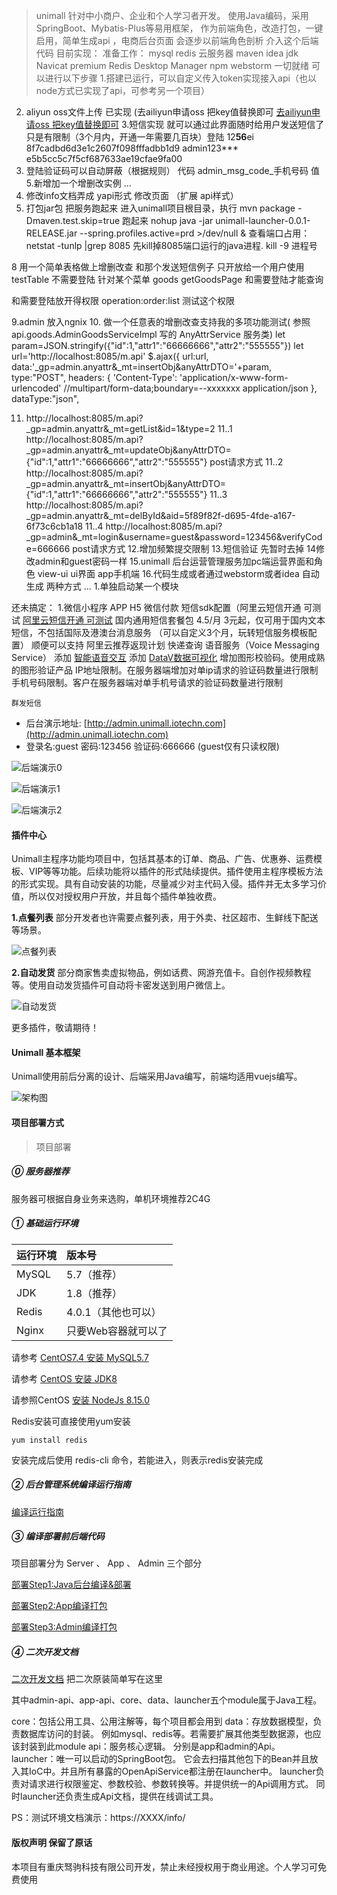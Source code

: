 > unimall 针对中小商户、企业和个人学习者开发。
使用Java编码，采用SpringBoot、Mybatis-Plus等易用框架，
作为前端角色，改造打包，一键启用，简单生成api ，电商后台页面
会逐步以前端角色剖析 介入这个后端代码
目前实现：
准备工作： mysql redis  云服务器 maven idea jdk  Navicat premium Redis Desktop Manager
npm webstorm 一切就绪 可以进行以下步骤
1.搭建已运行，可以自定义传入token实现接入api（也以node方式已实现了api，可参考另一个项目）
2. aliyun oss文件上传 已实现 (去ailiyun申请oss 把key值替换即可
[去ailiyun申请oss 把key值替换即可](https://www.aliyun.com/product/oss?spm=5176.12825654.1kquk9v2l.2.e9392c4alUqqON&aly_as=6JY_cFKf&userCode=278cm52d) 
3.短信实现 就可以通过此界面随时给用户发送短信了只是有限制（3个月内，开通一年需要几百块）登陆 12**56**ei
8f7cadbd6d3e1c2607f098fffadbb1d9    admin123***   e5b5cc5c7f5cf687633ae19cfae9fa00
4. 登陆验证码可以自动屏蔽（根据规则） 代码 admin_msg_code_手机号码 值
5.新增加一个增删改实例
...
6. 修改info文档弄成 yapi形式  修改页面  （扩展 api样式） 
7. 打包jar包 把服务跑起来
进入unimall项目根目录，执行
mvn package -Dmaven.test.skip=true
跑起来 nohup java -jar unimall-launcher-0.0.1-RELEASE.jar --spring.profiles.active=prd >/dev/null &
查看端口占用：  netstat -tunlp |grep 8085
先kill掉8085端口运行的java进程.  kill -9 进程号

8 用一个简单表格做上增删改查  和那个发送短信例子 只开放给一个用户使用 testTable
不需要登陆  针对某个菜单 goods getGoodsPage 
和需要登陆才能查询

和需要登陆放开得权限   operation:order:list  测试这个权限

9.admin 放入ngnix
10. 做一个任意表的增删改查支持我的多项功能测试( 参照 api.goods.AdminGoodsServiceImpl 写的 AnyAttrService 服务类)
	let param=JSON.stringify({"id":1,"attr1":"66666666","attr2":"555555"})
	let url='http://localhost:8085/m.api'
			 $.ajax({
	  url:url,
	data:'_gp=admin.anyattr&_mt=insertObj&anyAttrDTO='+param,
	  type:"POST",
		headers: { 
			'Content-Type': 'application/x-www-form-urlencoded'  //multipart/form-data;boundary=--xxxxxxx   application/json
	},  
	  dataType:"json",

11. http://localhost:8085/m.api?_gp=admin.anyattr&_mt=getList&id=1&type=2
11..1 http://localhost:8085/m.api?_gp=admin.anyattr&_mt=updateObj&anyAttrDTO={"id":1,"attr1":"66666666","attr2":"555555"} post请求方式
11..2 http://localhost:8085/m.api?_gp=admin.anyattr&_mt=insertObj&anyAttrDTO={"id":1,"attr1":"66666666","attr2":"555555"}
11..3 http://localhost:8085/m.api?_gp=admin.anyattr&_mt=delById&aid=5f89f82f-d695-4fde-a167-6f73c6cb1a18
11..4 http://localhost:8085/m.api?_gp=admin&_mt=login&username=guest&password=123456&verifyCode=666666 post请求方式
12.增加频繁提交限制
13.短信验证 先暂时去掉
14修改admin和guest密码一样
15.unimall 后台运营管理服务加pc端运营界面和角色 view-ui ui界面 app手机端 
16.代码生成或者通过webstorm或者idea 自动生成 两种方式
...
1.单独启动某一个模块

还未搞定：
1.微信小程序 APP H5  微信付款
    短信sdk配置（阿里云短信开通 可测试
      [阿里云短信开通 可测试](https://www.aliyun.com/product/sms?spm=5176.12825654.1kquk9v2l.1.e9392c4a3JE2uq&aly_as=MQVh4Aoe&userCode=278cm52d)
     国内通用短信套餐包 4.5/月  3元起，仅可用于国内文本短信，不包括国际及港澳台消息服务
     （可以自定义3个月，玩转短信服务模板配置）
     顺便可以支持 阿里云推荐返现计划
     快递查询
     语音服务（Voice Messaging Service）
     添加 [智能语音交互](https://ai.aliyun.com/nls?spm=5176.13203013.j64pehhhs.81.2e4331f9DnYDBU&aly_as=02h9bY-Z)
     添加 [DataV数据可视化](https://data.aliyun.com/visual/datav?spm=5176.13203013.j64pehhhs.77.2e4331f9DnYDBU&aly_as=F56_QD6v)
    增加图形校验码。使用成熟的图形验证产品
    IP地址限制。在服务器端增加对单ip请求的验证码数量进行限制
    手机号码限制。客户在服务器端对单手机号请求的验证码数量进行限制

    群发短信



- 后台演示地址: [http://admin.unimall.iotechn.com](http://admin.unimall.iotechn.com)
- 登录名:guest   密码:123456   验证码:666666 (guest仅有只读权限)

![后端演示0](snapshoot/backend0.png)

![后端演示1](snapshoot/backend1.png)

![后端演示2](snapshoot/backend2.png)


#### 插件中心

Unimall主程序功能均项目中，包括其基本的订单、商品、广告、优惠券、运费模板、VIP等等功能。后续功能将以插件的形式陆续提供。插件使用主程序模板方法的形式实现。具有自动安装的功能，尽量减少对主代码入侵。插件并无太多学习价值，所以仅对授权用户开放，并且每个插件单独收费。

**1.点餐列表**   部分开发者也许需要点餐列表，用于外卖、社区超市、生鲜线下配送等场景。

![点餐列表](snapshoot/plugin-menulist.jpg)

**2.自动发货**  部分商家售卖虚拟物品，例如话费、网游充值卡。自创作视频教程等。使用自动发货插件可自动将卡密发送到用户微信上。

![自动发货](snapshoot/plugin-autoship.jpg)

更多插件，敬请期待！

#### Unimall 基本框架

Unimall使用前后分离的设计、后端采用Java编写，前端均适用vuejs编写。

![架构图](snapshoot/framework.png)

#### 项目部署方式

>项目部署

##### ⓪ 服务器推荐
服务器可根据自身业务来选购，单机环境推荐2C4G

##### ① 基础运行环境

| 运行环境 | 版本号 |
|:--------|:--------|
|  MySQL   |  5.7（推荐）   |
|  JDK   |  1.8（推荐）   |
|  Redis   |  4.0.1（其他也可以）   |
|  Nginx  |  只要Web容器就可以了  |

请参考 [CentOS7.4 安装 MySQL5.7](https://github.com/iotechn/document-basic/blob/master/CentOS7.4_Install_MySQL5.7.md)

请参考 [CentOS 安装 JDK8](https://github.com/iotechn/document-basic/blob/master/CentOS_Install_JDK8.md)

请参照CentOS [安装 NodeJs 8.15.0](https://github.com/iotechn/document-basic/blob/master/CentOS_Install_NodeJS_8.15.0.md)

Redis安装可直接使用yum安装 
	
	yum install redis

安装完成后使用 redis-cli 命令，若能进入，则表示redis安装完成

##### ② 后台管理系统编译运行指南

[编译运行指南](doc/run.md)

##### ③ 编译部署前后端代码

项目部署分为 Server 、 App 、 Admin 三个部分

[部署Step1:Java后台编译&部署](doc/server.md)

[部署Step2:App编译打包](doc/app.md)

[部署Step3:Admin编译打包](doc/admin.md)

##### ④ 二次开发文档

[二次开发文档](doc/2develop.md)  把二次原装简单写在这里

其中admin-api、app-api、core、data、launcher五个module属于Java工程。

core：包括公用工具、公用注解等，每个项目都会用到 data：存放数据模型，负责数据库访问的封装。
例如mysql、redis等。若需要扩展其他类型数据源，也应该封装到此module api：服务核心逻辑。
分别是app和admin的Api。 launcher：唯一可以启动的SpringBoot包。
它会去扫描其他包下的Bean并且放入其IoC中。并且所有暴露的OpenApiService都注册在launcher中。
launcher负责对请求进行权限鉴定、参数校验、参数转换等。并提供统一的Api调用方式。
同时launcher还负责生成Api文档，提供在线调试工具。

PS：测试环境文档演示：https://XXXX/info/


#### 版权声明  保留了原话

本项目有重庆驽驹科技有限公司开发，禁止未经授权用于商业用途。个人学习可免费使用
